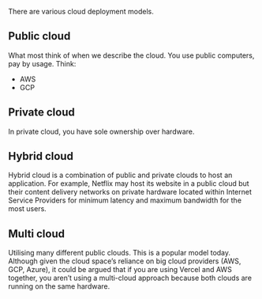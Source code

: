 There are various cloud deployment models.
## Public cloud
What most think of when we describe the cloud. You use public computers, pay by usage.
Think:
- AWS
- GCP
## Private cloud
In private cloud, you have sole ownership over hardware.
## Hybrid cloud
Hybrid cloud is a combination of public and private clouds to host an application. For example, Netflix may host its website in a public cloud but their content delivery networks on private hardware located within Internet Service Providers for minimum latency and maximum bandwidth for the most users.
## Multi cloud
Utilising many different public clouds. This is a popular model today. Although given the cloud space’s reliance on big cloud providers (AWS, GCP, Azure), it could be argued that if you are using Vercel and AWS together, you aren’t using a multi-cloud approach because both clouds are running on the same hardware.